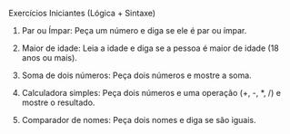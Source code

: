 Exercícios Iniciantes (Lógica + Sintaxe)
1) Par ou Ímpar:
    Peça um número e diga se ele é par ou ímpar.

2) Maior de idade:
    Leia a idade e diga se a pessoa é maior de idade (18 anos ou mais).

3) Soma de dois números:
    Peça dois números e mostre a soma.

4) Calculadora simples:
    Peça dois números e uma operação (+, -, *, /) e mostre o resultado.

5) Comparador de nomes:
    Peça dois nomes e diga se são iguais.